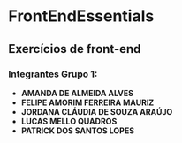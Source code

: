 # FrontEndEssentials
## Exercícios de front-end

### Integrantes Grupo 1:
- **AMANDA DE ALMEIDA ALVES**
- **FELIPE AMORIM FERREIRA MAURIZ**
- **JORDANA CLÁUDIA DE SOUZA ARAÚJO**
- **LUCAS MELLO QUADROS**
- **PATRICK DOS SANTOS LOPES**
